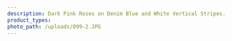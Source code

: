 ```yaml
---
description: Dark Pink Roses on Denim Blue and White Vertical Stripes. DBP
product_types:
photo_path: /uploads/099-2.JPG
---
```

